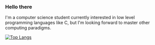### Hello there

I'm a computer science student currently interested in low level programming languages like C, but I'm looking forward to master
other computing paradigms.



[![Top Langs](https://github-readme-stats.vercel.app/api/top-langs/?username=diego-ssc)](https://github.com/anuraghazra/github-readme-stats)
<!--
**diego-ssc/diego-ssc** is a ✨ _special_ ✨ repository because its `README.md` (this file) appears on your GitHub profile.

Here are some ideas to get you started:

- 🔭 I’m currently working on ...
- 🌱 I’m currently learning ...
- 👯 I’m looking to collaborate on ...
- 🤔 I’m looking for help with ...
- 💬 Ask me about ...
- 📫 How to reach me: ...
- 😄 Pronouns: ...
- ⚡ Fun fact: ...
-->

